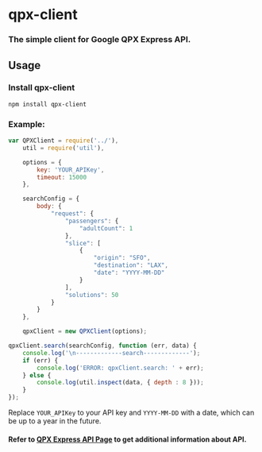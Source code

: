 # qpx-client #

### The simple client for Google QPX Express API. ###

## Usage ##

### Install qpx-client ###

~~~
npm install qpx-client 
~~~

### Example: ###

~~~ javascript
var QPXClient = require('../'),
    util = require('util'),

    options = {
        key: 'YOUR_APIKey',
        timeout: 15000
    },

    searchConfig = {
        body: {
            "request": {
                "passengers": {
                    "adultCount": 1
                },
                "slice": [
                    {
                        "origin": "SFO",
                        "destination": "LAX",
                        "date": "YYYY-MM-DD"
                    }
                ],
                "solutions": 50
            }
        }
    },

    qpxClient = new QPXClient(options);

qpxClient.search(searchConfig, function (err, data) {
    console.log('\n-------------search-------------');
    if (err) {
        console.log('ERROR: qpxClient.search: ' + err);
    } else {
        console.log(util.inspect(data, { depth : 8 }));
    }
});
~~~

Replace `YOUR_APIKey` to your API key and `YYYY-MM-DD`  with a date, which can be up to a year in the future.
#### Refer to [QPX Express API Page](https://developers.google.com/qpx-express/) to get additional information about API. ####